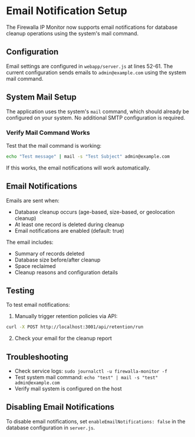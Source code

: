 # Email Notification Setup

The Firewalla IP Monitor now supports email notifications for database cleanup operations using the system's mail command.

## Configuration

Email settings are configured in `webapp/server.js` at lines 52-61. The current configuration sends emails to `admin@example.com` using the system mail command.

## System Mail Setup

The application uses the system's `mail` command, which should already be configured on your system. No additional SMTP configuration is required.

### Verify Mail Command Works
Test that the mail command is working:

```bash
echo "Test message" | mail -s "Test Subject" admin@example.com
```

If this works, the email notifications will work automatically.

## Email Notifications

Emails are sent when:
- Database cleanup occurs (age-based, size-based, or geolocation cleanup)
- At least one record is deleted during cleanup
- Email notifications are enabled (default: true)

The email includes:
- Summary of records deleted
- Database size before/after cleanup
- Space reclaimed
- Cleanup reasons and configuration details

## Testing

To test email notifications:
1. Manually trigger retention policies via API:
```bash
curl -X POST http://localhost:3001/api/retention/run
```
2. Check your email for the cleanup report

## Troubleshooting

- Check service logs: `sudo journalctl -u firewalla-monitor -f`
- Test system mail command: `echo "test" | mail -s "test" admin@example.com`
- Verify mail system is configured on the host

## Disabling Email Notifications

To disable email notifications, set `enableEmailNotifications: false` in the database configuration in `server.js`.